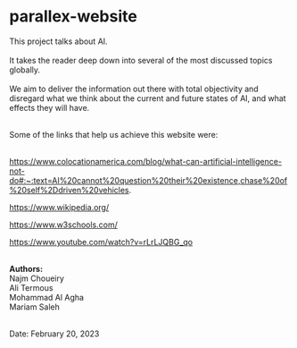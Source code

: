 # parallex-website

This project talks about AI. <br>
<br> 
It takes the reader deep down into several of the most discussed topics globally. <br>
<br>
We aim to deliver the information out there with total objectivity and disregard what we think about the current and future states of AI, and what effects they will have. <br>
<br>

Some of the links that help us achieve this website were: <br>
<br>

https://www.colocationamerica.com/blog/what-can-artificial-intelligence-not-do#:~:text=AI%20cannot%20question%20their%20existence,chase%20of%20self%2Ddriven%20vehicles. <br>

https://www.wikipedia.org/ <br>

https://www.w3schools.com/ <br>

https://www.youtube.com/watch?v=rLrLJQBG_qo <br>

<br>
<b>Authors: </b> <br>
Najm Choueiry <br>
Ali Termous <br>
Mohammad Al Agha <br>
Mariam Saleh <br>
<br>

Date: February 20, 2023
